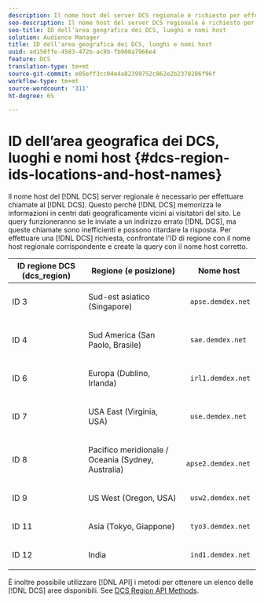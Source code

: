 ```yaml
---
description: Il nome host del server DCS regionale è richiesto per effettuare chiamate al DCS. Questo perché il DCS memorizza le informazioni in centri dati geograficamente vicini ai visitatori del sito. Le query funzioneranno se le inviate al DCS sbagliato, ma queste chiamate non sono efficienti e possono ritardare la risposta. Per effettuare una richiesta DCS, fate corrispondere l’ID di regione al nome host regionale corrispondente e create la query con il nome host corretto.
seo-description: Il nome host del server DCS regionale è richiesto per effettuare chiamate al DCS. Questo perché il DCS memorizza le informazioni in centri dati geograficamente vicini ai visitatori del sito. Le query funzioneranno se le inviate al DCS sbagliato, ma queste chiamate non sono efficienti e possono ritardare la risposta. Per effettuare una richiesta DCS, fate corrispondere l’ID di regione al nome host regionale corrispondente e create la query con il nome host corretto.
seo-title: ID dell’area geografica dei DCS, luoghi e nomi host
solution: Audience Manager
title: ID dell’area geografica dei DCS, luoghi e nomi host
uuid: ad150ffe-4583-472b-ac8b-fb900a7966e4
feature: DCS
translation-type: tm+mt
source-git-commit: e05eff3cc04e4a82399752c862e2b2370286f96f
workflow-type: tm+mt
source-wordcount: '311'
ht-degree: 6%

---
```



# ID dell’area geografica dei DCS, luoghi e nomi host {#dcs-region-ids-locations-and-host-names}

Il nome host del [!DNL DCS] server regionale è necessario per effettuare chiamate al [!DNL DCS]. Questo perché [!DNL DCS] memorizza le informazioni in centri dati geograficamente vicini ai visitatori del sito. Le query funzioneranno se le inviate a un indirizzo errato [!DNL DCS], ma queste chiamate sono inefficienti e possono ritardare la risposta. Per effettuare una [!DNL DCS] richiesta, confrontate l&#39;ID di regione con il nome host regionale corrispondente e create la query con il nome host corretto.

<table id="table_643212E4F9C64DFF9443904B01D89CB3"> 
 <thead> 
  <tr> 
   <th colname="col1" class="entry"> ID regione DCS (dcs_region) </th> 
   <th colname="col2" class="entry"> Regione (e posizione) </th> 
   <th colname="col3" class="entry"> Nome host </th> 
  </tr> 
 </thead>
 <tbody> 
  <tr> 
   <td colname="col1"> <p>ID 3 </p> </td> 
   <td colname="col2"> <p>Sud-est asiatico (Singapore) </p> </td> 
   <td colname="col3"> <p> <code> apse.demdex.net</code> </p> </td> 
  </tr> 
  <tr> 
   <td colname="col1"> <p>ID 4 </p> </td> 
   <td colname="col2"> <p>Sud America (San Paolo, Brasile) </p> </td> 
   <td colname="col3"> <p> <code> sae.demdex.net</code> </p> </td> 
  </tr> 
  <tr> 
   <td colname="col1"> <p>ID 6 </p> </td> 
   <td colname="col2"> <p>Europa (Dublino, Irlanda) </p> </td> 
   <td colname="col3"> <p> <code> irl1.demdex.net</code> </p> </td> 
  </tr> 
  <tr> 
   <td colname="col1"> <p>ID 7 </p> </td> 
   <td colname="col2"> <p>USA East (Virginia, USA) </p> </td> 
   <td colname="col3"> <p> <code> use.demdex.net</code> </p> </td> 
  </tr> 
  <tr> 
   <td colname="col1"> <p>ID 8 </p> </td> 
   <td colname="col2"> <p>Pacifico meridionale / Oceania (Sydney, Australia) </p> </td> 
   <td colname="col3"> <p> <code> apse2.demdex.net</code> </p> </td> 
  </tr> 
  <tr> 
   <td colname="col1"> <p>ID 9 </p> </td> 
   <td colname="col2"> <p>US West (Oregon, USA) </p> </td> 
   <td colname="col3"> <p> <code> usw2.demdex.net</code> </p> </td> 
  </tr> 
  <tr> 
   <td colname="col1"> <p>ID 11 </p> </td> 
   <td colname="col2"> <p>Asia (Tokyo, Giappone) </p> </td> 
   <td colname="col3"> <p> <code> tyo3.demdex.net</code> </p> </td> 
  </tr>
  <tr> 
   <td colname="col1"> <p>ID 12 </p> </td> 
   <td colname="col2"> <p>India </p> </td> 
   <td colname="col3"> <p> <code> ind1.demdex.net</code> </p> </td> 
  </tr> 
 </tbody> 
</table>

È inoltre possibile utilizzare [!DNL API] i metodi per ottenere un elenco delle [!DNL DCS] aree disponibili. See [DCS Region API Methods](../../../api/rest-api-main/aam-api-dcs-regions.md).